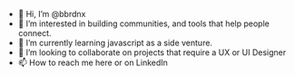 - 👋 Hi, I’m @bbrdnx
- 👀 I’m interested in building communities, and tools that help people connect. 
- 🌱 I’m currently learning javascript as a side venture. 
- 💞️ I’m looking to collaborate on projects that require a UX or UI Designer
- 📫 How to reach me here or on LinkedIn

<!---
bbrdnx/bbrdnx is a ✨ special ✨ repository because its `README.md` (this file) appears on your GitHub profile.
You can click the Preview link to take a look at your changes.
--->
